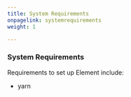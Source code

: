 ```yaml
---
title: System Requirements
onpagelink: systemrequirements
weight: 1

---
```


### **System Requirements**

Requirements to set up Element include:

*   yarn

